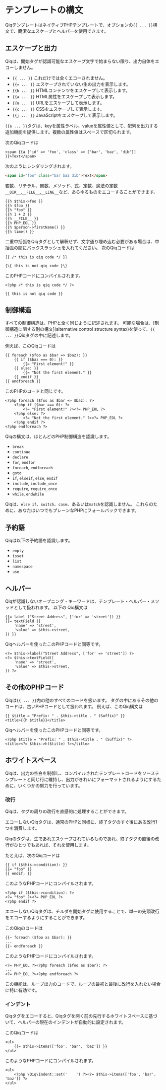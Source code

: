 # テンプレートの構文

QiqテンプレートはネイティブPHPテンプレートで、オプションの`{{ ... }}`構文で、簡潔なエスケープとヘルパーを使用できます。

## エスケープと出力

Qiqは、開始タグが認識可能なエスケープ文字で始まらない限り、出力自体をエコーしません。

- `{{ ... }}` これだけでは全くエコーされません。
- `{{= ... }}` エスケープされていない生の出力を表示します。
- `{{h ... }}` HTMLコンテンツをエスケープして表示します。
- `{{a ... }}` HTML属性をエスケープして表示します。
- `{{u ... }}` URLをエスケープして表示します。
- `{{c ... }}` CSSをエスケープして表示します。
- `{{j ... }}` JavaScriptをエスケープして表示します。

`{{a ... }}`タグは、keyを属性ラベル、valueを属性値として、配列を出力する追加機能を提供します。複数の属性値はスペースで区切られます。

次のQiqコードは

```qiq
<span {{a ['id' => 'foo', 'class' => ['bar', 'baz', 'dib']] }}>Text</span>
```

次のようにレンダリングされます。

```html
<span id="foo" class="bar baz dib">Text</span>
```

変数、リテラル、関数、メソッド、式、定数、魔法の定数 `__DIR__`,`__FILE__`,`__LINE__`など、あらゆるものをエコーすることができます。

```qiq
{{h $this->foo }}
{{h $foo }}
{{h "foo" }}
{{h 1 + 2 }}
{{h __FILE__ }}
{{h PHP_EOL }}
{{h $person->firstName() }}
{{h time() }}
```

二重中括弧をQiqタグとして解釈せず、文字通り埋め込む必要がある場合は、中括弧の間にバックスラッシュを入れてください。 次のQiqコードは

```qiq
{{ /* this is qiq code */ }}

{\{ this is not qiq code }\}
```

このPHPコードにコンパイルされます。

```html+php
<?php /* this is qiq code */ ?>

{{ this is not qiq code }}
```

## 制御構造

すべての制御構造は、PHPと全く同じように記述されます。
可能な場合は、[制御構造に関する別の構文](alternative control structure syntax)を使って、`{{ ... }}`Qiqタグの中に記述します。

例えば、このQiqコードは

```qiq
{{ foreach ($foo as $bar => $baz): }}
    {{ if ($baz === 0): }}
        {{= "First element!" }}
    {{ else: }}
        {{= "Not the first element." }}
    {{ endif }}
{{ endforeach }}
```

このPHPのコードと同じです。

```html+php
<?php foreach ($foo as $bar => $baz): ?>
    <?php if ($bar === 0): ?>
        <?= "First element!" ?><?= PHP_EOL ?>
    <?php else: ?>
        <?= "Not the first element." ?><?= PHP_EOL ?>
    <?php endif ?>
<?php endforeach ?>
```

Qiqの構文は、ほとんどのPHP制御構造を認識します。

- `break`
- `continue`
- `declare`
- `for`, `endfor`
- `foreach`, `endforeach`
- `goto`
- `if`, `elseif`, `else`, `endif`
- `include`, `include_once`
- `require`, `require_once`
- `while`, `endwhile`

Qiqは、`else if`、`switch`、`case`、あるいは`match`を認識しません。
これらのために、あなたはいつでもプレーンなPHPにフォールバックできます。

## 予約語

Qiqは以下の予約語を認識します。

- `empty`
- `isset`
- `list`
- `namespace`
- `use`

## ヘルパー

Qiqが認識しないオープニング・キーワードは、テンプレート・ヘルパー・メソッドとして扱われます。
以下の Qiq構文は

```qiq
{{= label ("Street Address", ['for' => 'street']) }}
{{= textField ([
    'name' => 'street',
    'value' => $this->street,
]) }}
```

Qiqヘルパーを使ったこのPHPコードと同等です。

```html+php
<?= $this->label("Street Address", ['for' => 'street']) ?>
<?= $this->textField([
    'name' => 'street',
    'value' => $this->street,
]) ?>
```

## その他のPHPコード

Qiqは`{{ ... }}`内の他のすべてのコードを扱います。
タグの中にあるその他のコードは、古いPHPコードとして扱われます。
例えば、このQiq構文は

```qiq
{{ $title = "Prefix: " . $this->title . " (Suffix)" }}
<title>{{h $title}}</title>
```

Qiqヘルパーを使ったこのPHPコードと同等です。

```html+php
<?php $title = "Prefix: " . $this->title . " (Suffix)" ?>
<title><?= $this->h($title) ?></title>
```

## ホワイトスペース

Qiqは、出力の空白を制御し、コンパイルされたテンプレートコードをソーステンプレートと同じ行に維持し、出力がきれいにフォーマットされるようにするために、いくつかの努力を行っています。

### 改行

Qiqは、タグの周りの改行を直感的に処理することができます。

エコーしないQiqタグは、通常のPHPと同様に、終了タグのすぐ後にある改行1つを消費します。

Qiqのタグは、生であれエスケープされているものであれ、終了タグの直後の改行がひとつでもあれば、それを使用します。

たとえば、次のQiqコードは

```qiq
{{ if ($this->condition): }}
{{= "foo" }}
{{ endif; }}
```

このようなPHPコードにコンパイルされます。

```html+php
<?php if ($this->condition): ?>
<?= "foo" ?><?= PHP_EOL ?>
<?php endif ?>
```

エコーしないQiqタグは、チルダを開始タグに使用することで、単一の先頭改行をエコーするようにすることができます。

このQiqのコードは

```qiq
{{~ foreach ($foo as $bar): }}
...
{{~ endforeach }}
```

このようなPHPコードにコンパイルされます。

```html+php
<?= PHP_EOL ?><?php foreach ($foo as $bar): ?>
...
<?= PHP_EOL ?><?php endforeach ?>
```

この機能は、ループ出力のコードで、ループの最初と最後に改行を入れたい場合に特に有効です。

### インデント

Qiqタグをエコーすると、Qiqタグを開く前の先行するホワイトスペースに基づいて、ヘルパーの現在のインデントが自動的に設定されます。

このQiqコードは

```qiq
<ul>
    {{= $this->items(['foo', 'bar', 'baz']) }}
</ul>
```

このようなPHPコードにコンパイルされます。

```qiq
<ul>
    <?php \Qiq\Indent::set('    ') ?><?= $this->items(['foo', 'bar', 'baz']) ?>
</ul>
```
